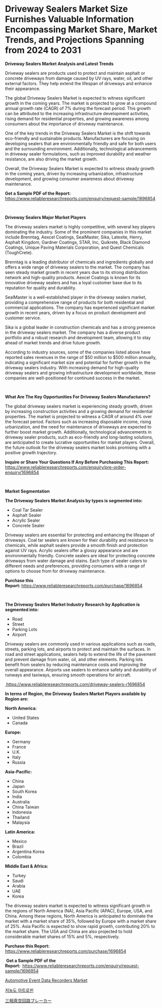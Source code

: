 <p><h1>Driveway Sealers Market Size Furnishes Valuable Information Encompassing Market Share, Market Trends, and Projections Spanning from 2024 to 2031</h1></p><p><strong>Driveway Sealers Market Analysis and Latest Trends</strong></p>
<p><p>Driveway sealers are products used to protect and maintain asphalt or concrete driveways from damage caused by UV rays, water, oil, and other external factors. They help extend the lifespan of driveways and enhance their appearance.</p><p>The global Driveway Sealers Market is expected to witness significant growth in the coming years. The market is projected to grow at a compound annual growth rate (CAGR) of 7% during the forecast period. This growth can be attributed to the increasing infrastructure development activities, rising demand for residential properties, and growing awareness among consumers about the importance of driveway maintenance.</p><p>One of the key trends in the Driveway Sealers Market is the shift towards eco-friendly and sustainable products. Manufacturers are focusing on developing sealers that are environmentally friendly and safe for both users and the surrounding environment. Additionally, technological advancements in driveway sealer formulations, such as improved durability and weather resistance, are also driving the market growth.</p><p>Overall, the Driveway Sealers Market is expected to witness steady growth in the coming years, driven by increasing urbanization, infrastructure development, and growing consumer awareness about driveway maintenance.</p></p>
<p><strong>Get a Sample PDF of the Report:&nbsp;</strong> <a href="https://www.reliableresearchreports.com/enquiry/request-sample/1696854">https://www.reliableresearchreports.com/enquiry/request-sample/1696854</a></p>
<p>&nbsp;</p>
<p><strong>Driveway Sealers Major Market Players</strong></p>
<p><p>The driveway sealers market is highly competitive, with several key players dominating the industry. Some of the prominent companies in this market include Brenntag, Aexcel Coatings, SealMaster, Sika, Latexite, Henry, Asphalt Kingdom, Gardner Coatings, STAR, Inc, Quikrete, Black Diamond Coatings, Unique Paving Materials Corporation, and Quest Chemicals (ToughCrete).</p><p>Brenntag is a leading distributor of chemicals and ingredients globally and offers a wide range of driveway sealers to the market. The company has seen steady market growth in recent years due to its strong distribution network and high-quality products. Aexcel Coatings is known for its innovative driveway sealers and has a loyal customer base due to its reputation for quality and durability.</p><p>SealMaster is a well-established player in the driveway sealers market, providing a comprehensive range of products for both residential and commercial applications. The company has experienced significant market growth in recent years, driven by a focus on product development and customer service.</p><p>Sika is a global leader in construction chemicals and has a strong presence in the driveway sealers market. The company has a diverse product portfolio and a robust research and development team, allowing it to stay ahead of market trends and drive future growth.</p><p>According to industry sources, some of the companies listed above have reported sales revenues in the range of $50 million to $500 million annually, indicating a significant market size and potential for further growth in the driveway sealers industry. With increasing demand for high-quality driveway sealers and growing infrastructure development worldwide, these companies are well-positioned for continued success in the market.</p></p>
<p>&nbsp;</p>
<p><strong>What Are The Key Opportunities For Driveway Sealers Manufacturers?</strong></p>
<p><p>The global driveway sealers market is experiencing steady growth, driven by increasing construction activities and a growing demand for residential properties. The market is projected to witness a CAGR of around 4% over the forecast period. Factors such as increasing disposable income, rising urbanization, and the need for maintenance of driveways are expected to further boost market growth. Additionally, technological advancements in driveway sealer products, such as eco-friendly and long-lasting solutions, are anticipated to create lucrative opportunities for market players. Overall, the future outlook for the driveway sealers market looks promising with a positive growth trajectory.</p></p>
<p><strong>Inquire or Share Your Questions If Any Before Purchasing This Report:</strong> <a href="https://www.reliableresearchreports.com/enquiry/pre-order-enquiry/1696854">https://www.reliableresearchreports.com/enquiry/pre-order-enquiry/1696854</a></p>
<p>&nbsp;</p>
<p><strong>Market Segmentation</strong></p>
<p><strong>The Driveway Sealers Market Analysis by types is segmented into:</strong></p>
<p><ul><li>Coal Tar Sealer</li><li>Asphalt Sealer</li><li>Acrylic Sealer</li><li>Concrete Sealer</li></ul></p>
<p><p>Driveway sealers are essential for protecting and enhancing the lifespan of driveways. Coal tar sealers are known for their durability and resistance to chemicals, while asphalt sealers provide a smooth finish and protection against UV rays. Acrylic sealers offer a glossy appearance and are environmentally friendly. Concrete sealers are ideal for protecting concrete driveways from water damage and stains. Each type of sealer caters to different needs and preferences, providing consumers with a range of options to choose from for driveway maintenance.</p></p>
<p><strong>Purchase this Report:&nbsp;</strong><a href="https://www.reliableresearchreports.com/purchase/1696854">https://www.reliableresearchreports.com/purchase/1696854</a></p>
<p>&nbsp;</p>
<p><strong>The Driveway Sealers Market Industry Research by Application is segmented into:</strong></p>
<p><ul><li>Road</li><li>Street</li><li>Parking Lots</li><li>Airport</li></ul></p>
<p><p>Driveway sealers are commonly used in various applications such as roads, streets, parking lots, and airports to protect and maintain the surfaces. In road and street applications, sealers help to extend the life of the pavement and prevent damage from water, oil, and other elements. Parking lots benefit from sealers by reducing maintenance costs and improving the overall appearance. Airports use sealers to enhance safety and durability of runways and taxiways, ensuring smooth operations for aircraft.</p></p>
<p><a href="https://www.reliableresearchreports.com/driveway-sealers-r1696854">&nbsp;https://www.reliableresearchreports.com/driveway-sealers-r1696854</a></p>
<p><strong>In terms of Region, the Driveway Sealers Market Players available by Region are:</strong></p>
<p>
    <p> <strong> North America: </strong>
        <ul>
            <li>United States</li>
            <li>Canada</li>
        </ul>
        </p> 
    <p> <strong> Europe: </strong>
        <ul>
            <li>Germany</li>
            <li>France</li>
            <li>U.K.</li>
            <li>Italy</li>
            <li>Russia</li>
        </ul>
        </p> 
    <p> <strong> Asia-Pacific: </strong>
        <ul>
            <li>China</li>
            <li>Japan</li>
            <li>South Korea</li>
            <li>India</li>
            <li>Australia</li>
            <li>China Taiwan</li>
            <li>Indonesia</li>
            <li>Thailand</li>
            <li>Malaysia</li>
        </ul>
        </p> 
    <p> <strong> Latin America: </strong>
        <ul>
            <li>Mexico</li>
            <li>Brazil</li>
            <li>Argentina Korea</li>
            <li>Colombia</li>
        </ul>
        </p> 
    <p> <strong> Middle East & Africa: </strong>
        <ul>
            <li>Turkey</li>
            <li>Saudi</li>
            <li>Arabia</li>
            <li>UAE</li>
            <li>Korea</li>
        </ul>
    </p>
    </p>
<p><p>The driveway sealers market is expected to witness significant growth in the regions of North America (NA), Asia Pacific (APAC), Europe, USA, and China. Among these regions, North America is anticipated to dominate the market with a market share of 35%, followed by Europe with a market share of 25%. Asia Pacific is expected to show rapid growth, contributing 20% to the market share. The USA and China are also projected to hold considerable market shares of 15% and 5%, respectively.</p></p>
<p><strong>Purchase this Report: </strong><a href="https://www.reliableresearchreports.com/purchase/1696854">https://www.reliableresearchreports.com/purchase/1696854</a></p>
<p>&nbsp;<strong>Get a Sample PDF of the Report:&nbsp;&nbsp;</strong><a href="https://www.reliableresearchreports.com/enquiry/request-sample/1696854">https://www.reliableresearchreports.com/enquiry/request-sample/1696854</a></p>
<p><strong></strong></p>
<p><p><a href="https://github.com/ChiragRP21/Market-Research-Report-List-4/blob/main/automotive-event-data-recorders-market.md">Automotive Event Data Recorders Market</a></p><p><a href="https://github.com/marufmohassin05/Market-Research-Report-List-1/blob/main/5012798108860.md">저농도 아트로핀</a></p><p><a href="https://github.com/dathomson6534/Market-Research-Report-List-1/blob/main/4587893122964.md">三相真空回路ブレーカー</a></p></p>